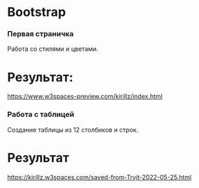 # Bootstrap
### Первая страничка
Работа со стилями и цветами.
# Результат:
https://www.w3spaces-preview.com/kirillz/index.html

### Работа с таблицей
Создание таблицы из 12 столбиков и строк.
# Результат
https://kirillz.w3spaces.com/saved-from-Tryit-2022-05-25.html
